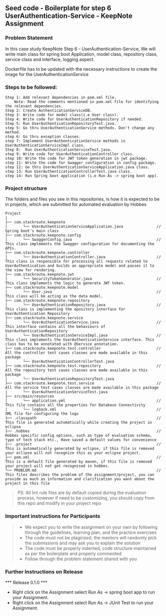 ## Seed code - Boilerplate for step 6 UserAuthentication-Service - KeepNote Assignment

### Problem Statement

In this case study KeepNote Step 6 - UserAuthentication-Service, We will write main class for spring boot Application, model class, repository class, service class and interface, logging aspect.

Dockerfile has to be updated with the necessary instructions to create the image for the UserAuthenticationService


### Steps to be followed:

    Step 1: Add relevant dependencies in pom.xml file. 
        Note: Read the comments mentioned in pom.xml file for identifying the relevant dependencies.
    Step 2: Create AuthenticationServiceDB.
    Step 3: Write code for model class(i.e User class).
    Step 4: Write code for UserAuthenticationRepository if needed.
    Step 5: Run UserAuthenticationRepositoryTest.java. 
    step 5: Go thru UserAuthenticationService methods. Don't change any method.
    step 6: Go thru exception classes.
    step 7: Implement UserAuthenticationService methods in UserAuthenticationServiceImpl class.
    Step 8:  Run UserAuthenticationServiceTest.java.
    step 9: Write code for UserAuthenticationController class.
    step 10: Write the code for JWT token generation in jwt package.
    step 11: Write the code for Swagger configuration in config package.
    step 12: Go thru UserAuthenticationServiceApplication.java class.
    step 13: Run UserAuthenticationControllerTest.java class.
    step 14: Run Spring boot application (i.e Run As -> spring boot app).


### Project structure

The folders and files you see in this repositories, is how it is expected to be in projects, which are submitted for automated evaluation by Hobbes

    Project
	|
	├── com.stackroute.keepnote
	|	    └── UserAuthenticationServiceApplication.java               // Spring boot's main class
	├── com.stackroute.keepnote.config             
    |       └── SwaggerConfig.java                                      // This class implements the Swagger configuration for documenting the APIs.
	├── com.stackroute.keepnote.controller
	|		└── UserAuthenticationController.java                       // This class is responsible for processing all requests related to UserAuthentication and builds an appropriate model and passes it to the view for rendering.
	├── com.stackroute.keepnote.jwt             
    |       └── SecurityTokenGenerator.java                             // This class implements the logic to generate JWT token.
	├── com.stackroute.keepnote.model
	|		└── User.java                                               // This class will be acting as the data model.
	├── com.stackroute.keepnote.repository
	|		└── UserAuthenticationRepository.java                       // This class is implementing the epository interface for UserAuthentication Repository
	├── com.stackroute.keepnote.service
	|		└── UserAuthenticationService.java                          // This interface contains all the behaviours of UserAuthenticationRepository
	|		└── UserAuthenticationServiceImpl.java                      // This class implements the UserAuthenticationService interface. This class has to be annotated with @Service annotation.
	├── com.stackroute.keepnote.test.controller                         // All the controller test cases classes are made available in this package
	|		└── UserAuthenticationControllerTest.java
	├── com.stackroute.keepnote.test.repository                         // All the repository test cases classes are made available in this package
	|		└── UserAuthenticationRepositoryTest.java
	├── com.stackroute.keepnote.test.service                            // All the service test cases classes are made available in this package
	|		└── UserAuthenticationServiceTest.java
	├── src/main/resources
	|		└── application.yml                                         // This file contains all the properties for Database Connectivity
	|		└── logback.xml                                             // XML file for configuring the logs
	├── .classpath			                                            // This file is generated automatically while creating the project in eclipse
	├── .hobbes   			                                            // Hobbes specific config options, such as type of evaluation schema, type of tech stack etc., Have saved a default values for convenience
	├── .project			                                            // This is automatically generated by eclipse, if this file is removed your eclipse will not recognize this as your eclipse project. 
	├── pom.xml 			                                            // This is a default file generated by maven, if this file is removed your project will not get recognised in hobbes.
	└── PROBLEM.md  		                                            // This files describes the problem of the assignment/project, you can provide as much as information and clarification you want about the project in this file

> PS: All lint rule files are by default copied during the evaluation process, however if need to be customizing, you should copy from this repo and modify in your project repo

### Important instructions for Participants
> - We expect you to write the assignment on your own by following through the guidelines, learning plan, and the practice exercises
> - The code must not be plagirized, the mentors will randomly pick the submissions and may ask you to explain the solution
> - The code must be properly indented, code structure maintained as per the boilerplate and properly commented
> - Follow through the problem statement shared with you

### Further Instructions on Release

*** Release 0.1.0 ***

- Right click on the Assignment select Run As -> spring boot app to run your Assignment.
- Right click on the Assignment select Run As -> JUnit Test to run your Assignment.
